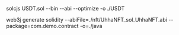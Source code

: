 solcjs USDT.sol  --bin --abi --optimize -o ./USDT

web3j generate solidity --abiFile=./nft/UhhaNFT_sol_UhhaNFT.abi --package=com.demo.contract -o=./java